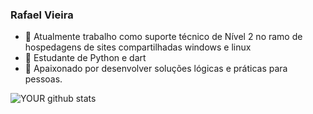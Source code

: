 ### Rafael Vieira




- 🔭 Atualmente trabalho como suporte técnico de Nível 2 no ramo de hospedagens de sites compartilhadas windows e linux
- 🌱 Estudante de Python e dart
- 🤝 Apaixonado por desenvolver soluções lógicas e práticas para pessoas.

![YOUR github stats](https://github-readme-stats.vercel.app/api?username=euforo)

